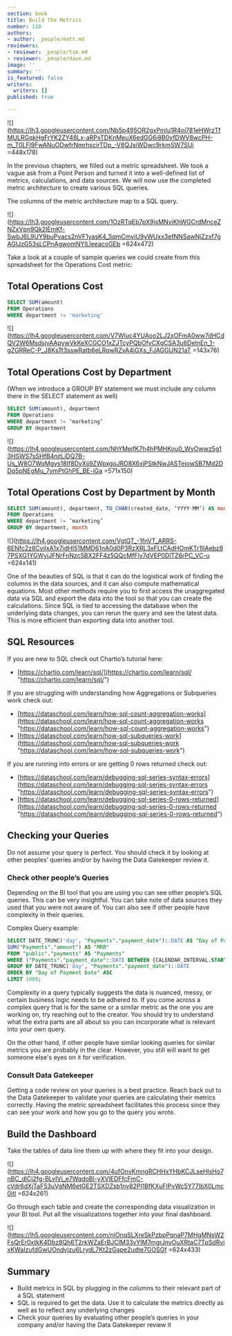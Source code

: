 ```yaml
---
section: book
title: Build the Metrics
number: 110
authors:
- author: _people/matt.md
reviewers:
- reviewer: _people/tim.md
- reviewer: _people/dave.md
image: ''
summary: ''
is_featured: false
writers:
  writers: []
published: true

---
```

![](https://lh3.googleusercontent.com/Nb5p495OR2gxPmlu1R4oj781eHWrzTfMULRGqkHgFrYK2ZY48Lx-aRPxTDKnMeuX6edGG6i8B0vfDWV8wcPH-m_T0LFl9FwANuODwfrNmrhscirTDp_-V8QJxiWDwc9rkmSW7SUi =448x178)

In the previous chapters, we filled out a metric spreadsheet. We took a vague ask from a Point Person and turned it into a well-defined list of metrics, calculations, and data sources. We will now use the completed metric architecture to create various SQL queries.

The columns of the metric architecture map to a SQL query.

![](https://lh3.googleusercontent.com/1OzRTqEb7pX9jsMNviKhWGCrdMnceZNZxVpn9Qk2lEmKf-SwbJ6L9UY9buPvacs2nVF1yasK4_1iqmCmyiU9yWUxx3efNNSawNjZzxf7gAGIJzG53sLCPnAgwomNYlLleeacoGEb =624x472)

Take a look at a couple of sample queries we could create from this spreadsheet for the Operations Cost metric:

## Total Operations Cost

```sql
SELECT SUM(amount)
FROM Operations
WHERE department != 'marketing'
```

![](https://lh4.googleusercontent.com/V7Wluc4YUAoo2LJ2xOFmA0ww7dHCdQV2W6MsdsjvAApywVkKeXCGCO1xZJTcyPQbOfyCXgCSA3u6DeInEn_1-gZGRReC-P_J8KsTt3sswRatb6eLRqwRZvA4iGXs_FJAGGUN21aT =143x76)

## Total Operations Cost by Department

(When we introduce a GROUP BY statement we must include any column there in the SELECT statement as well)

```sql
SELECT SUM(amount), department
FROM Operations
WHERE department != ‘marketing’
GROUP BY department
```

![](https://lh4.googleusercontent.com/NhYMejfK7h4hPMHKou0_WyOwwz5g13HSWS7sSHfB4njtLiDQ7B-Us_W8O7WqMgys18If8DyXjj9ZWpxgoJRD8X6xjPStkNwJASTeiowSB7Md2DDq5pNEgMu_7ymPtGhPE_BE-iGa =571x150)

## Total Operations Cost by Department by Month

```sql
SELECT SUM(amount), department, TO_CHAR(created_date, ‘YYYY-MM’) AS month
FROM Operations
WHERE department != ‘marketing’
GROUP BY department, month
```

![](https://lh4.googleusercontent.com/VgtGT_-1fnVT_ARRS-6ENfc2z8CvilxA1x7idHI51MMD61nA0d0P3RzXRL3xFLtCAdHOmKTr1IIAebz87PSXG1YGWyiJFNrFnNzc5BX2FF4z5QQcMfFly7dVEP0DlTZ6rPC_VC-u =624x141)

One of the beauties of SQL is that it can do the logistical work of finding the columns in the data sources, and it can also compute mathematical equations. Most other methods require you to first access the unaggregated data via SQL and export the data into the tool so that you can create the calculations. Since SQL is tied to accessing the database when the underlying data changes, you can rerun the query and see the latest data. This is more efficient than exporting data into another tool.

## SQL Resources

If you are new to SQL check out Chartio’s tutorial here:

* [https://chartio.com/learn/sql/](https://chartio.com/learn/sql/ "https://chartio.com/learn/sql/")

If you are struggling with understanding how Aggregations or Subqueries work check out:

* [https://dataschool.com/learn/how-sql-count-aggregation-works](https://dataschool.com/learn/how-sql-count-aggregation-works "https://dataschool.com/learn/how-sql-count-aggregation-works")
* [https://dataschool.com/learn/how-sql-subqueries-work](https://dataschool.com/learn/how-sql-subqueries-work "https://dataschool.com/learn/how-sql-subqueries-work")

If you are running into errors or are getting 0 rows returned check out:

* [https://dataschool.com/learn/debugging-sql-series-syntax-errors](https://dataschool.com/learn/debugging-sql-series-syntax-errors "https://dataschool.com/learn/debugging-sql-series-syntax-errors")
* [https://dataschool.com/learn/debugging-sql-series-0-rows-returned](https://dataschool.com/learn/debugging-sql-series-0-rows-returned "https://dataschool.com/learn/debugging-sql-series-0-rows-returned")

## Checking your Queries

Do not assume your query is perfect. You should check it by looking at other peoples’ queries and/or by having the Data Gatekeeper review it.

### Check other people’s Queries

Depending on the BI tool that you are using you can see other people’s SQL queries. This can be very insightful. You can take note of data sources they used that you were not aware of. You can also see if other people have complexity in their queries.

Complex Query example:

```sql
SELECT DATE_TRUNC('day', "Payments"."payment_date")::DATE AS "Day of Payment Date",
SUM("Payments"."amount") AS "MRR"
FROM "public"."payments" AS "Payments"
WHERE ("Payments"."payment_date"::DATE BETWEEN {CALENDAR_INTERVAL.START} AND {CALENDAR_INTERVAL.END})
GROUP BY DATE_TRUNC('day', "Payments"."payment_date")::DATE
ORDER BY "Day of Payment Date" ASC
LIMIT 1000;
```

Complexity in a query typically suggests the data is nuanced, messy, or certain business logic needs to be adhered to. If you come across a complex query that is for the same or a similar metric as the one you are working on, try reaching out to the creator. You should try to understand what the extra parts are all about so you can incorporate what is relevant into your own query.

On the other hand, if other people have similar looking queries for similar metrics you are probably in the clear. However, you still will want to get someone else's eyes on it for verification.

### Consult Data Gatekeeper

Getting a code review on your queries is a best practice. Reach back out to the Data Gatekeeper to validate your queries are calculating their metrics correctly. Having the metric spreadsheet facilitates this process since they can see your work and how you go to the query you wrote.

## Build the Dashboard

Take the tables of data line them up with where they fit into your design.

![](https://lh4.googleusercontent.com/4ufOnvKmngRCHHxYHbKCJLseHlsHo7nBC_dlCj2fg-BLvIVi_e7WqdoBl-yXVlEDFfcFmC-cVdr6dXjTaF53uVgNM6etGE2TSXDZsb1ny82PI1BfKXuFIPvWc5Y77IbX0Lmc0itl =624x261)

Go through each table and create the corresponding data visualization in your BI tool. Put all the visualizations together into your final dashboard.

![](https://lh5.googleusercontent.com/nlOnqSLXreSkPzbpPqnaP7MHgMNsW2FsQrEr0xtkK4Dbz8Qh6T2rkWZaErBJClM33vYIM7mgrJnvOuXRtaC7TpSdRvixKWaIzufdGwUOndvjzu6LrydL7Kt2zGape2udte7GOSGf =624x433)

## Summary

* Build metrics in SQL by plugging in the columns to their relevant part of a SQL statement
* SQL is required to get the data. Use it to calculate the metrics directly as well as to reflect any underlying changes
* Check your queries by evaluating other people’s queries in your company and/or having the Data Gatekeeper review it
